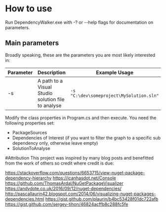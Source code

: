 # How to use

Run DependencyWalker.exe with -? or --help flags for documentation on parameters.

## Main parameters
Broadly speaking, these are the parameters you are most likely interested in:

Parameter | Description | Example Usage
----------|-------------|------
-s | A path to a Visual Studio solution file to analyse | `-s "C:\dev\someproject\MySolution.sln"`

Modify the class properties in Program.cs and then execute. You need the following properties set:
- PackageSources
- Dependencies of Interest (if you want to filter the graph to a specific sub dependency only, otherwise leave empty)
- SolutionToAnalyse





#Attribution
This project was inspired by many blog posts and benefitted from the work of others so credit where credit is due:

https://stackoverflow.com/questions/6653715/view-nuget-package-dependency-hierarchy
https://icanhasdot.net/Console
https://github.com/ThomasArdal/NuGetPackageVisualizer
https://andydote.co.uk/2016/09/12/nuget-dependencies/
http://pascallaurin42.blogspot.com/2014/06/visualizing-nuget-packages-dependencies.html
https://gist.github.com/plaurin/b4bc53428f01dc722afb
https://gist.github.com/sergey-tihon/46824acffb8c288fc5fe